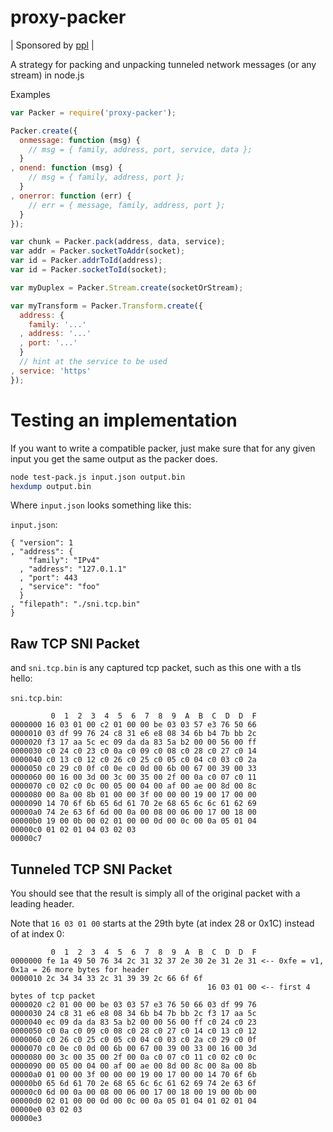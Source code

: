 # proxy-packer

| Sponsored by [ppl](https://ppl.family) |

A strategy for packing and unpacking tunneled network messages (or any stream) in node.js

Examples

```js
var Packer = require('proxy-packer');

Packer.create({
  onmessage: function (msg) {
    // msg = { family, address, port, service, data };
  }
, onend: function (msg) {
    // msg = { family, address, port };
  }
, onerror: function (err) {
    // err = { message, family, address, port };
  }
});

var chunk = Packer.pack(address, data, service);
var addr = Packer.socketToAddr(socket);
var id = Packer.addrToId(address);
var id = Packer.socketToId(socket);

var myDuplex = Packer.Stream.create(socketOrStream);

var myTransform = Packer.Transform.create({
  address: {
    family: '...'
  , address: '...'
  , port: '...'
  }
  // hint at the service to be used
, service: 'https'
});
```

# Testing an implementation

If you want to write a compatible packer, just make sure that for any given input
you get the same output as the packer does.

```bash
node test-pack.js input.json output.bin
hexdump output.bin
```

Where `input.json` looks something like this:

`input.json`:
```
{ "version": 1
, "address": {
    "family": "IPv4"
  , "address": "127.0.1.1"
  , "port": 443
  , "service": "foo"
  }
, "filepath": "./sni.tcp.bin"
}
```

Raw TCP SNI Packet
------------------

and `sni.tcp.bin` is any captured tcp packet, such as this one with a tls hello:

`sni.tcp.bin`:
```
         0  1  2  3  4  5  6  7  8  9  A  B  C  D  D  F
0000000 16 03 01 00 c2 01 00 00 be 03 03 57 e3 76 50 66
0000010 03 df 99 76 24 c8 31 e6 e8 08 34 6b b4 7b bb 2c
0000020 f3 17 aa 5c ec 09 da da 83 5a b2 00 00 56 00 ff
0000030 c0 24 c0 23 c0 0a c0 09 c0 08 c0 28 c0 27 c0 14
0000040 c0 13 c0 12 c0 26 c0 25 c0 05 c0 04 c0 03 c0 2a
0000050 c0 29 c0 0f c0 0e c0 0d 00 6b 00 67 00 39 00 33
0000060 00 16 00 3d 00 3c 00 35 00 2f 00 0a c0 07 c0 11
0000070 c0 02 c0 0c 00 05 00 04 00 af 00 ae 00 8d 00 8c
0000080 00 8a 00 8b 01 00 00 3f 00 00 00 19 00 17 00 00
0000090 14 70 6f 6b 65 6d 61 70 2e 68 65 6c 6c 61 62 69
00000a0 74 2e 63 6f 6d 00 0a 00 08 00 06 00 17 00 18 00
00000b0 19 00 0b 00 02 01 00 00 0d 00 0c 00 0a 05 01 04
00000c0 01 02 01 04 03 02 03
00000c7
```

Tunneled TCP SNI Packet
-----------------------

You should see that the result is simply all of the original packet with a leading header.

Note that `16 03 01 00` starts at the 29th byte (at index 28 or 0x1C) instead of at index 0:

```
         0  1  2  3  4  5  6  7  8  9  A  B  C  D  D  F
0000000 fe 1a 49 50 76 34 2c 31 32 37 2e 30 2e 31 2e 31 <-- 0xfe = v1, 0x1a = 26 more bytes for header
0000010 2c 34 34 33 2c 31 39 39 2c 66 6f 6f
                                            16 03 01 00 <-- first 4 bytes of tcp packet
0000020 c2 01 00 00 be 03 03 57 e3 76 50 66 03 df 99 76
0000030 24 c8 31 e6 e8 08 34 6b b4 7b bb 2c f3 17 aa 5c
0000040 ec 09 da da 83 5a b2 00 00 56 00 ff c0 24 c0 23
0000050 c0 0a c0 09 c0 08 c0 28 c0 27 c0 14 c0 13 c0 12
0000060 c0 26 c0 25 c0 05 c0 04 c0 03 c0 2a c0 29 c0 0f
0000070 c0 0e c0 0d 00 6b 00 67 00 39 00 33 00 16 00 3d
0000080 00 3c 00 35 00 2f 00 0a c0 07 c0 11 c0 02 c0 0c
0000090 00 05 00 04 00 af 00 ae 00 8d 00 8c 00 8a 00 8b
00000a0 01 00 00 3f 00 00 00 19 00 17 00 00 14 70 6f 6b
00000b0 65 6d 61 70 2e 68 65 6c 6c 61 62 69 74 2e 63 6f
00000c0 6d 00 0a 00 08 00 06 00 17 00 18 00 19 00 0b 00
00000d0 02 01 00 00 0d 00 0c 00 0a 05 01 04 01 02 01 04
00000e0 03 02 03
00000e3
```

